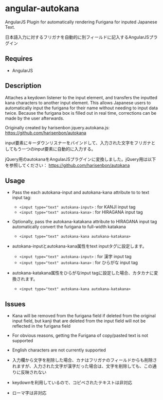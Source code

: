 angular-autokana
========

AngularJS Plugin for automatically rendering Furigana for inputed Japanese Text.

日本語入力に対するフリガナを自動的に別フィールドに記入するAngularJSプラグイン

Requires
-------------------------------------------------

* AngularJS

Description
-------------------------------------------------

Attaches a keydown listener to the input element, and transfers the inputted kana characters to another input element.
This allows Japanese users to automatically input the furigana for their name without needing to input data twice. Because the furigana box is filled out in real time, corrections can be made by the user afterwards.

Originally created by harisenbon jquery.autokana.js: https://github.com/harisenbon/autokana

input要素にキーダウンリスナーをバインドして、入力された文字をフリガナとしてもう一つのinput要素に自動的に入力する。

jQuery用のautokanaをAngularJSプラグインに変換しました。jQuery用は以下を参照してください：
https://github.com/harisenbon/autokana

Usage
-------------------------------------------------

* Pass the each autokana-input and autokana-kana attribute to to text input tag:
  * ``<input type="text" autokana-input>`` : for KANJI input tag
  * ``<input type="text" autokana-kana>`` : for HIRAGANA input tag

* Optionally, pass the autokana-katakana attribute to HIRAGANA input tag automatically convert the furigana to full-width katakana
  * ``<input type="text" autokana-kana autokana-katakana>``

* autokana-inputとautokana-kana属性をtext inputタグに設定します。
  * ``<input type="text" autokana-input>`` : for 漢字 input tag
  * ``<input type="text" autokana-kana>`` : for ひらがな input tag
* autokana-katakana属性をひらがなinput tagに設定した場合、カタカナに変換されます。
  * ``<input type="text" autokana-kana autokana-katakana>``

Issues
-------------------------------------------------

* Kana will be removed from the furigana field if deleted from the original input field, but kanji that are deleted from the input field will not be reflected in the furigana field
* For obvious reasons, getting the Furigana of copy/pasted text is not supported
* English characters are not currently supported

* 入力欄から文字を削除した場合、カナはフリガナのフィールドからも削除されますが、入力された文字が漢字だった場合は、文字を削除しても、この通りに反映されない
* keydownを利用しているので、コピペされたテキストは非対応
* ローマ字は非対応
